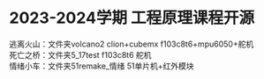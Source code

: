 # 2023-2024学期 工程原理课程开源  
逃离火山：文件夹volcano2 clion+cubemx f103c8t6+mpu6050+舵机  
死亡之桥：文件夹5_17test f103c8t6 舵机  
情绪小车：文件夹51remake_情绪 51单片机+红外模块  